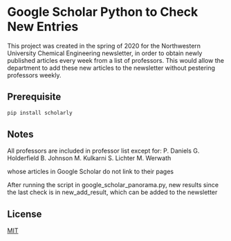 # Google Scholar Python to Check New Entries

This project was created in the spring of 2020 for the Northwestern University Chemical Engineering newsletter, in order to obtain newly published articles every week from a list of professors. This would allow the department to add these new articles to the newsletter without pestering professors weekly.


## Prerequisite

```bash
pip install scholarly
```
## Notes

All professors are included in professor list except for:
P. Daniels
G. Holderfield
B. Johnson
M. Kulkarni
S. Lichter
M. Werwath

whose articles in Google Scholar do not link to their pages

After running the script in google_scholar_panorama.py, new results since the last check is in new_add_result, which can be added to the newsletter

## License

[MIT](https://choosealicense.com/licenses/mit/)

